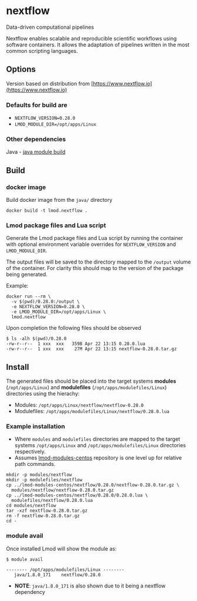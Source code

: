 # nextflow

Data-driven computational pipelines

Nextflow enables scalable and reproducible scientific workflows using software containers. It allows the adaptation of pipelines written in the most common scripting languages.

## Options

Version based on distribution from [https://www.nextflow.io](https://www.nextflow.io)

### Defaults for build are

- `NEXTFLOW_VERSION=0.28.0`
- `LMOD_MODULE_DIR=/opt/apps/Linux`

### Other dependencies

Java - [java module build](../java)

## Build

### docker image

Build docker image from the `java/` directory

```
docker build -t lmod.nextflow .
```

### Lmod package files and Lua script

Generate the Lmod package files and Lua script by running the container with optional environment variable overrides for `NEXTFLOW_VERSION` and `LMOD_MODULE_DIR`.

The output files will be saved to the directory mapped to the `/output` volume of the container. For clarity this should map to the version of the package being generated.

Example:

```
docker run --rm \
  -v $(pwd)/0.28.0:/output \
  -e NEXTFLOW_VERSION=0.28.0 \
  -e LMOD_MODULE_DIR=/opt/apps/Linux \
  lmod.nextflow
```

Upon completion the following files should be observed

```console
$ ls -alh $(pwd)/0.28.0
-rw-r--r--  1 xxx  xxx   359B Apr 22 13:15 0.28.0.lua
-rw-r--r--  1 xxx  xxx    27M Apr 22 13:15 nextflow-0.28.0.tar.gz
```

## Install

The generated files should be placed into the target systems **modules** (`/opt/apps/Linux`) and **modulefiles** (`/opt/apps/modulefiles/Linux`) directories using the hierachy:

- Modules: `/opt/apps/Linux/nextflow/nextflow-0.28.0`
- Modulefiles: `/opt/apps/modulefiles/Linux/nextflow/0.28.0.lua`

### Example installation 

- Where `modules` and `modulefiles` directories are mapped to the target systems `/opt/apps/Linux` and `/opt/apps/modulefiles/Linux` directories respectively.
- Assumes [lmod-modules-centos](https://github.com/scidas/lmod-modules-centos) repository is one level up for relative path commands.

```
mkdir -p modules/nextflow
mkdir -p modulefiles/nextflow
cp ../lmod-modules-centos/nextflow/0.28.0/nextflow-0.28.0.tar.gz \
  modules/nextflow/nextflow-0.28.0.tar.gz
cp ../lmod-modules-centos/nextflow/0.28.0/0.28.0.lua \
  modulefiles/nextflow/0.28.0.lua
cd modules/nextflow
tar -xzf nextflow-0.28.0.tar.gz
rm -f nextflow-0.28.0.tar.gz
cd -
```

### module avail

Once installed Lmod will show the module as:

```console
$ module avail

-------- /opt/apps/modulefiles/Linux --------
   java/1.8.0_171    nextflow/0.28.0
```

- **NOTE**: `java/1.8.0_171` is also shown due to it being a nextflow dependency
